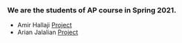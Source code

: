 ### We are the students of AP course in Spring 2021.

- Amir Hallaji [Project](https://github.com/amirhallaji/Computational-Intelligence) 
- Arian Jalalian [Project](https://github.com/Arianjjj/HomeWork.git)
